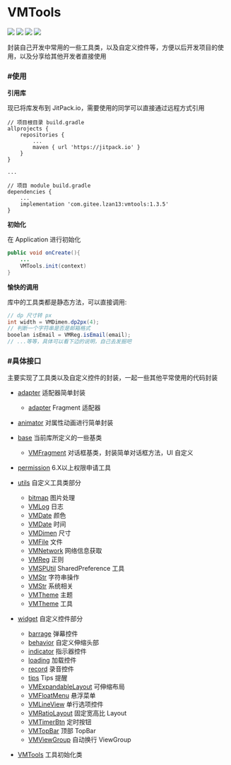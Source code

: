 VMTools
=======
[![](https://jitpack.io/v/com.gitee.lzan13/VMLibrary.svg)](https://jitpack.io/#com.gitee.lzan13/VMLibrary)
[![](https://img.shields.io/badge/blog-%E7%A9%BF%E8%A3%A4%E8%A1%A9%E9%97%AF%E5%A4%A9%E4%B8%8B-blue.svg)](https://blog.melove.net)
[![](https://img.shields.io/badge/github-lzan13-blue.svg)](https://github.com/lzan13)
[![](https://img.shields.io/badge/gitee-lzan13-red.svg)](https://gitee.com/lzan13)

封装自己开发中常用的一些工具类，以及自定义控件等，方便以后开发项目的使用，以及分享给其他开发者直接使用


### #使用
**引用库**

现已将库发布到 JitPack.io，需要使用的同学可以直接通过远程方式引用
```
// 项目根目录 build.gradle
allprojects {
	repositories {
		...
		maven { url 'https://jitpack.io' }
	}
}

...

// 项目 module build.gradle
dependencies {
    ...
    implementation 'com.gitee.lzan13:vmtools:1.3.5'
}
```

**初始化**

在 Application 进行初始化
```java
public void onCreate(){
    ...
    VMTools.init(context)
}
```

**愉快的调用**

库中的工具类都是静态方法，可以直接调用:
```java
// dp 尺寸转 px
int width = VMDimen.dp2px(4);
// 判断一个字符串是否是邮箱格式
booelan isEmail = VMReg.isEmail(email);
// ...等等，具体可以看下边的说明，自己去发掘吧
```

### #具体接口
主要实现了工具类以及自定义控件的封装，一起一些其他平常使用的代码封装

- [adapter](src/main/java/com/vmloft/develop/library/tools/adapter) 适配器简单封装
    - [adapter](src/main/java/com/vmloft/develop/library/tools/adapter/VMFragmentPagerAdapter) Fragment 适配器
- [animator](src/main/java/com/vmloft/develop/library/tools/animator) 对属性动画进行简单封装

- [base](src/main/java/com/vmloft/develop/library/tools/base) 当前库所定义的一些基类
    - [VMFragment](src/main/java/com/vmloft/develop/library/tools/base/VMBaseDialog.java) 对话框基类，封装简单对话框方法，UI 自定义

- [permission](src/main/java/com/vmloft/develop/library/tools/permission) 6.X以上权限申请工具

- [utils](src/main/java/com/vmloft/develop/library/tools/utils) 自定义工具类部分
    - [bitmap](src/main/java/com/vmloft/develop/library/tools/utils/bitmap) 图片处理
    - [VMLog](src/main/java/com/vmloft/develop/library/tools/utils/logger) 日志
    - [VMDate](src/main/java/com/vmloft/develop/library/tools/utils/VMColor.java) 颜色
    - [VMDate](src/main/java/com/vmloft/develop/library/tools/utils/VMDate.java) 时间
    - [VMDimen](src/main/java/com/vmloft/develop/library/tools/utils/VMDimen.java) 尺寸
    - [VMFile](src/main/java/com/vmloft/develop/library/tools/utils/VMFile.java) 文件
    - [VMNetwork](src/main/java/com/vmloft/develop/library/tools/utils/VMNetwork.java) 网络信息获取
    - [VMReg](src/main/java/com/vmloft/develop/library/tools/utils/VMReg.java) 正则
    - [VMSPUtil](src/main/java/com/vmloft/develop/library/tools/utils/VMSPUtil.java) SharedPreference 工具
    - [VMStr](src/main/java/com/vmloft/develop/library/tools/utils/VMStr.java) 字符串操作
    - [VMStr](src/main/java/com/vmloft/develop/library/tools/utils/VMSystem.java) 系统相关
    - [VMTheme](src/main/java/com/vmloft/develop/library/tools/utils/VMTheme.java) 主题
    - [VMTheme](src/main/java/com/vmloft/develop/library/tools/utils/VMUtils.java) 工具

- [widget](src/main/java/com/vmloft/develop/library/tools/widget) 自定义控件部分
    - [barrage](src/main/java/com/vmloft/develop/library/tools/widget/barrage) 弹幕控件
    - [behavior](src/main/java/com/vmloft/develop/library/tools/widget/behavior) 自定义伸缩头部
    - [indicator](src/main/java/com/vmloft/develop/library/tools/widget/indicator) 指示器控件
    - [loading](src/main/java/com/vmloft/develop/library/tools/widget/loading) 加载控件
    - [record](src/main/java/com/vmloft/develop/library/tools/widget/record) 录音控件
    - [tips](src/main/java/com/vmloft/develop/library/tools/widget/tips) Tips 提醒
    - [VMExpandableLayout](src/main/java/com/vmloft/develop/library/tools/widget/VMExpandableLayout.java) 可伸缩布局
    - [VMFloatMenu](src/main/java/com/vmloft/develop/library/tools/widget/VMFloatMenu.java) 悬浮菜单
    - [VMLineView](src/main/java/com/vmloft/develop/library/tools/widget/VMLineView.java) 单行选项控件
    - [VMRatioLayout](src/main/java/com/vmloft/develop/library/tools/widget/VMRatioLayout.java) 固定宽高比 Layout
    - [VMTimerBtn](src/main/java/com/vmloft/develop/library/tools/widget/VMTimerBtn.java) 定时按钮
    - [VMTopBar](src/main/java/com/vmloft/develop/library/tools/widget/VMTopBar.java) 顶部 TopBar
    - [VMViewGroup](src/main/java/com/vmloft/develop/library/tools/widget/VMViewGroup.java) 自动换行 ViewGroup

- [VMTools](src/main/java/com/vmloft/develop/library/tools/VMTools.java) 工具初始化类
